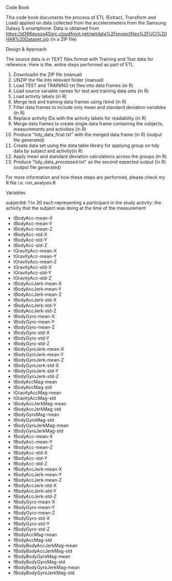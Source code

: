 Code Book

This code book documents the process of ETL (Extract, Transform and Load) applied on data collected from the accelerometers from the Samsung Galaxy S smartphone. Data is obtained from https://d396qusza40orc.cloudfront.net/getdata%2Fprojectfiles%2FUCI%20HAR%20Dataset.zip (in a ZIP file)

Design & Approach

The source data is in TEXT files format with Training and Test data for reference. Here is the. entire steps performed as part of ETL

1.  Downloadin the ZIP file  (manual)
2.  UNZIP the file into relevant folder (manual)
3.  Load TEST and TRAINING txt files into data frames (in R)
4.  Load source variable names for test and training data sets (in R)
5.  Load activity labels (in R)
6.  Merge test and training data frames using rbind (in R)
7.  Filter  data frames to include only mean and standard deviation variables (in R)
8.  Replace activity IDs with the activity labels for readability (in R)
9.  Merge data frames to create single data frame containing the subjects, measurements and activities (in R)
10. Produce "tidy_data_final.txt" with the merged data frame (in R) (output file generated)
11. Create data set using the data.table library for applying group on tidy data by subject and activity(in R)
12. Apply mean and standard deviation calculations across the groups (in R)
13. Produce "tidy_data_processed.txt" as the second expected output (in R) (output file generated)

For more information and how these steps are performed, please check my R file i.e. run_analysis.R

Variables

subjectId: 1 to 30 each representing a participant in the study
activity: the activity that the subject was doing at the time of the measurement

* tBodyAcc-mean-X
* tBodyAcc-mean-Y
* tBodyAcc-mean-Z
* tBodyAcc-std-X
* tBodyAcc-std-Y
* tBodyAcc-std-Z
* tGravityAcc-mean-X
* tGravityAcc-mean-Y
* tGravityAcc-mean-Z
* tGravityAcc-std-X
* tGravityAcc-std-Y
* tGravityAcc-std-Z
* tBodyAccJerk-mean-X
* tBodyAccJerk-mean-Y
* tBodyAccJerk-mean-Z
* tBodyAccJerk-std-X
* tBodyAccJerk-std-Y
* tBodyAccJerk-std-Z
* tBodyGyro-mean-X
* tBodyGyro-mean-Y
* tBodyGyro-mean-Z
* tBodyGyro-std-X
* tBodyGyro-std-Y
* tBodyGyro-std-Z
* tBodyGyroJerk-mean-X
* tBodyGyroJerk-mean-Y
* tBodyGyroJerk-mean-Z
* tBodyGyroJerk-std-X
* tBodyGyroJerk-std-Y
* tBodyGyroJerk-std-Z
* tBodyAccMag-mean
* tBodyAccMag-std
* tGravityAccMag-mean
* tGravityAccMag-std
* tBodyAccJerkMag-mean
* tBodyAccJerkMag-std
* tBodyGyroMag-mean
* tBodyGyroMag-std
* tBodyGyroJerkMag-mean
* tBodyGyroJerkMag-std
* fBodyAcc-mean-X
* fBodyAcc-mean-Y
* fBodyAcc-mean-Z
* fBodyAcc-std-X
* fBodyAcc-std-Y
* fBodyAcc-std-Z
* fBodyAccJerk-mean-X
* fBodyAccJerk-mean-Y
* fBodyAccJerk-mean-Z
* fBodyAccJerk-std-X
* fBodyAccJerk-std-Y
* fBodyAccJerk-std-Z
* fBodyGyro-mean-X
* fBodyGyro-mean-Y
* fBodyGyro-mean-Z
* fBodyGyro-std-X
* fBodyGyro-std-Y
* fBodyGyro-std-Z
* fBodyAccMag-mean
* fBodyAccMag-std
* fBodyBodyAccJerkMag-mean
* fBodyBodyAccJerkMag-std
* fBodyBodyGyroMag-mean
* fBodyBodyGyroMag-std
* fBodyBodyGyroJerkMag-mean
* fBodyBodyGyroJerkMag-std
